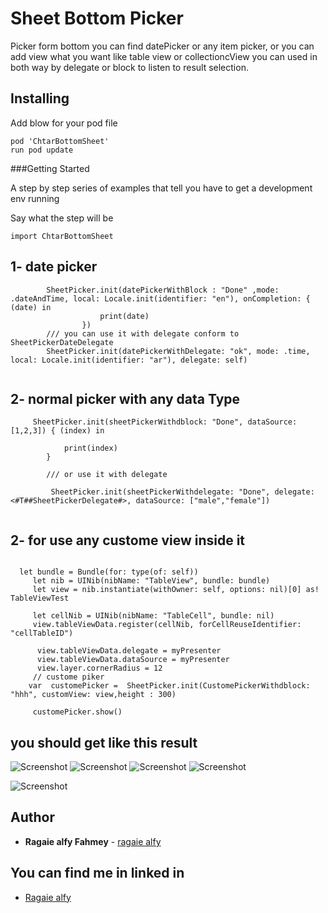 # Sheet Bottom Picker
Picker form bottom you can find datePicker or any item picker, or you can add view what you want like table view or collectioncView
you can used in both way by delegate or block to listen to result selection. 

##  Installing
 Add blow for your pod file 
   ```
   pod 'ChtarBottomSheet' 
   run pod update
   ```
###Getting Started

A step by step series of examples that tell you have to get a development env running

Say what the step will be

```
import ChtarBottomSheet
```

## 1- date picker
```
        SheetPicker.init(datePickerWithBlock : "Done" ,mode: .dateAndTime, local: Locale.init(identifier: "en"), onCompletion: { (date) in
                    print(date)
                })
        /// you can use it with delegate conform to  SheetPickerDateDelegate
        SheetPicker.init(datePickerWithDelegate: "ok", mode: .time, local: Locale.init(identifier: "ar"), delegate: self)
        
```
## 2- normal picker with any data Type
```
     SheetPicker.init(sheetPickerWithdblock: "Done", dataSource: [1,2,3]) { (index) in

            print(index)
        }
        
        /// or use it with delegate 
        
         SheetPicker.init(sheetPickerWithdelegate: "Done", delegate: <#T##SheetPickerDelegate#>, dataSource: ["male","female"])
  
  ```
  ## 2- for use any custome view inside it 
   ```
   
     let bundle = Bundle(for: type(of: self))
        let nib = UINib(nibName: "TableView", bundle: bundle)
        let view = nib.instantiate(withOwner: self, options: nil)[0] as! TableViewTest
        
        let cellNib = UINib(nibName: "TableCell", bundle: nil)
        view.tableViewData.register(cellNib, forCellReuseIdentifier: "cellTableID")
        
         view.tableViewData.delegate = myPresenter
         view.tableViewData.dataSource = myPresenter
         view.layer.cornerRadius = 12
        // custome piker
       var  customePicker =  SheetPicker.init(CustomePickerWithdblock: "hhh", customView: view,height : 300)
        
        customePicker.show()
  ```
  
## you should get like this result 

![Screenshot](https://github.com/ragaie/pickerList/blob/master/normal%20picker.png)
![Screenshot](https://github.com/ragaie/pickerList/blob/master/datePicker.png)
![Screenshot](https://github.com/ragaie/pickerList/blob/master/collectionView.png)
![Screenshot](https://github.com/ragaie/pickerList/blob/master/tableView.png)

![Screenshot](https://github.com/ragaie/pickerList/blob/master/home.png)

## Author

* **Ragaie alfy Fahmey**  - [ragaie alfy](https://github.com/ragaie)
## You can find me in linked in 
- [Ragaie alfy](www.linkedin.com/in/ragaie-alfy)
